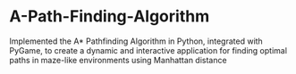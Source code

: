 # A-Path-Finding-Algorithm

Implemented the A* Pathfinding Algorithm in Python, integrated with PyGame, to create a dynamic and interactive application for finding optimal paths in maze-like environments using Manhattan distance
